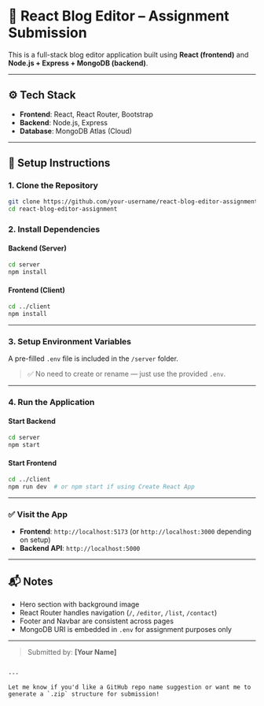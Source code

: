 # 📝 React Blog Editor – Assignment Submission

This is a full-stack blog editor application built using **React (frontend)** and **Node.js + Express + MongoDB (backend)**.

---

## ⚙️ Tech Stack

- **Frontend**: React, React Router, Bootstrap
- **Backend**: Node.js, Express
- **Database**: MongoDB Atlas (Cloud)

---

## 🚀 Setup Instructions

### 1. Clone the Repository

```bash
git clone https://github.com/your-username/react-blog-editor-assignment.git
cd react-blog-editor-assignment
````

### 2. Install Dependencies

#### Backend (Server)

```bash
cd server
npm install
```

#### Frontend (Client)

```bash
cd ../client
npm install
```

---

### 3. Setup Environment Variables

A pre-filled `.env` file is included in the `/server` folder.

> ✅ No need to create or rename — just use the provided `.env`.

---

### 4. Run the Application

#### Start Backend

```bash
cd server
npm start
```

#### Start Frontend

```bash
cd ../client
npm run dev  # or npm start if using Create React App
```

---

### ✅ Visit the App

* **Frontend**: `http://localhost:5173` (or `http://localhost:3000` depending on setup)
* **Backend API**: `http://localhost:5000`

---

## 📬 Notes

* Hero section with background image
* React Router handles navigation (`/`, `/editor`, `/list`, `/contact`)
* Footer and Navbar are consistent across pages
* MongoDB URI is embedded in `.env` for assignment purposes only

---

> Submitted by: **\[Your Name]**

```

---

Let me know if you'd like a GitHub repo name suggestion or want me to generate a `.zip` structure for submission!
```

